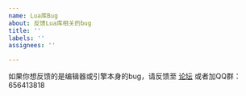 ```yaml
---
name: Lua库Bug
about: 反馈Lua库相关的bug
title: ''
labels: ''
assignees: ''

---
```


如果你想反馈的是编辑器或引擎本身的bug，请反馈至 [论坛](https://create-bbs.reckfeng.com/forum.php?mod=forumdisplay&fid=18) 或者加QQ群：656413818
